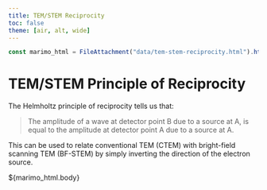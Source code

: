 ```yaml
---
title: TEM/STEM Reciprocity
toc: false
theme: [air, alt, wide]
---
```

<script type="module" src="https://cdn.jsdelivr.net/npm/@marimo-team/islands@0.6.1-dev29/dist/main.js"></script>
<link
    href="https://cdn.jsdelivr.net/npm/@marimo-team/islands@0.6.1-dev29/dist/style.css"
    rel="stylesheet"
    crossorigin="anonymous"
/>
<link rel="preconnect" href="https://fonts.googleapis.com" />
<link
    rel="preconnect"
    href="https://fonts.gstatic.com"
    crossorigin
/>
<link href="https://fonts.googleapis.com/css2?family=Fira+Mono:wght@400;500;700&amp;family=Lora&amp;family=PT+Sans:wght@400;700&amp;display=swap" rel="stylesheet" />
<link
    rel="stylesheet"
    href="https://cdn.jsdelivr.net/npm/katex@0.16.10/dist/katex.min.css"
    integrity="sha384-wcIxkf4k558AjM3Yz3BBFQUbk/zgIYC2R0QpeeYb+TwlBVMrlgLqwRjRtGZiK7ww"
    crossorigin="anonymous"
/>  

```js
const marimo_html = FileAttachment("data/tem-stem-reciprocity.html").html();
```
  
<div class="card">

# TEM/STEM Principle of Reciprocity

The Helmholtz principle of reciprocity tells us that:
> The amplitude of a wave at detector point B due to a source at A, is equal to the amplitude at detector point A due to a source at A.

This can be used to relate conventional TEM (CTEM) with bright-field scanning TEM (BF-STEM) by simply inverting the direction of the electron source.
    
  <div id="marimo-island"> ${marimo_html.body} </div>

</div>

<style type="text/css">

  #marimo-island img {
    max-width: 100%;
}

</style>


